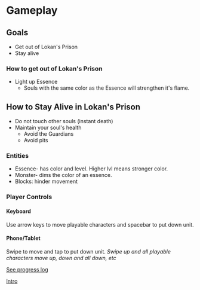 # Gameplay
## Goals
* Get out of Lokan's Prison
* Stay alive

### How to get out of Lokan's Prison
* Light up Essence
  * Souls with the same color as the Essence will strengthen it's flame.


## How to Stay Alive in Lokan's Prison
* Do not touch other souls (instant death)
* Maintain your soul's health
    * Avoid the Guardians
    * Avoid pits

### Entities
* Essence- has color and level. Higher lvl means stronger color. 
* Monster- dims the color of an essence.
* Blocks: hinder movement
  
### Player Controls
#### Keyboard
Use arrow keys to move playable characters and spacebar to put down unit.
#### Phone/Tablet
Swipe to move and tap to put down unit.
*Swipe up and all playable characters move up, down and all down, etc*

[See progress log](https://nurexperiments.home.blog/log/ "NUR Experiment GDX Developer's Log")

[Intro](Intro.html)

